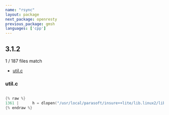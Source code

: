 ```yaml
---
name: "rsync"
layout: package
next_package: openresty
previous_package: gmsh
languages: ['cpp']
---
```

## 3.1.2
1 / 187 files match

 - [util.c](#utilc)

### util.c

```cpp

{% raw %}
1361 | 		h = dlopen("/usr/local/parasoft/insure++lite/lib.linux2/libinsure.so", RTLD_LAZY);
{% endraw %}

```
